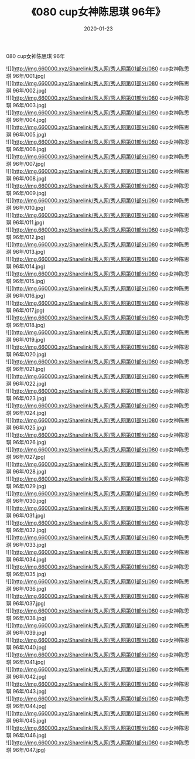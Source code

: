 ﻿---
layout: post
title:  《080 cup女神陈思琪 96年》
date:   2020-01-23
img: http://img.660000.xyz/Sharelink/秀人网/秀人网第01部分/080 cup女神陈思琪 96年/000.jpg
categories: [美女, 清纯, 唯美]
---

080 cup女神陈思琪 96年

  ![](http://img.660000.xyz/Sharelink/秀人网/秀人网第01部分/080 cup女神陈思琪 96年/001.jpg) <br> ![](http://img.660000.xyz/Sharelink/秀人网/秀人网第01部分/080 cup女神陈思琪 96年/002.jpg) <br> ![](http://img.660000.xyz/Sharelink/秀人网/秀人网第01部分/080 cup女神陈思琪 96年/003.jpg) <br> ![](http://img.660000.xyz/Sharelink/秀人网/秀人网第01部分/080 cup女神陈思琪 96年/004.jpg) <br> ![](http://img.660000.xyz/Sharelink/秀人网/秀人网第01部分/080 cup女神陈思琪 96年/005.jpg) <br> ![](http://img.660000.xyz/Sharelink/秀人网/秀人网第01部分/080 cup女神陈思琪 96年/006.jpg) <br> ![](http://img.660000.xyz/Sharelink/秀人网/秀人网第01部分/080 cup女神陈思琪 96年/007.jpg) <br> ![](http://img.660000.xyz/Sharelink/秀人网/秀人网第01部分/080 cup女神陈思琪 96年/008.jpg) <br> ![](http://img.660000.xyz/Sharelink/秀人网/秀人网第01部分/080 cup女神陈思琪 96年/009.jpg) <br> ![](http://img.660000.xyz/Sharelink/秀人网/秀人网第01部分/080 cup女神陈思琪 96年/010.jpg) <br> ![](http://img.660000.xyz/Sharelink/秀人网/秀人网第01部分/080 cup女神陈思琪 96年/011.jpg) <br> ![](http://img.660000.xyz/Sharelink/秀人网/秀人网第01部分/080 cup女神陈思琪 96年/012.jpg) <br> ![](http://img.660000.xyz/Sharelink/秀人网/秀人网第01部分/080 cup女神陈思琪 96年/013.jpg) <br> ![](http://img.660000.xyz/Sharelink/秀人网/秀人网第01部分/080 cup女神陈思琪 96年/014.jpg) <br> ![](http://img.660000.xyz/Sharelink/秀人网/秀人网第01部分/080 cup女神陈思琪 96年/015.jpg) <br> ![](http://img.660000.xyz/Sharelink/秀人网/秀人网第01部分/080 cup女神陈思琪 96年/016.jpg) <br> ![](http://img.660000.xyz/Sharelink/秀人网/秀人网第01部分/080 cup女神陈思琪 96年/017.jpg) <br> ![](http://img.660000.xyz/Sharelink/秀人网/秀人网第01部分/080 cup女神陈思琪 96年/018.jpg) <br> ![](http://img.660000.xyz/Sharelink/秀人网/秀人网第01部分/080 cup女神陈思琪 96年/019.jpg) <br> ![](http://img.660000.xyz/Sharelink/秀人网/秀人网第01部分/080 cup女神陈思琪 96年/020.jpg) <br> ![](http://img.660000.xyz/Sharelink/秀人网/秀人网第01部分/080 cup女神陈思琪 96年/021.jpg) <br> ![](http://img.660000.xyz/Sharelink/秀人网/秀人网第01部分/080 cup女神陈思琪 96年/022.jpg) <br> ![](http://img.660000.xyz/Sharelink/秀人网/秀人网第01部分/080 cup女神陈思琪 96年/023.jpg) <br> ![](http://img.660000.xyz/Sharelink/秀人网/秀人网第01部分/080 cup女神陈思琪 96年/024.jpg) <br> ![](http://img.660000.xyz/Sharelink/秀人网/秀人网第01部分/080 cup女神陈思琪 96年/025.jpg) <br> ![](http://img.660000.xyz/Sharelink/秀人网/秀人网第01部分/080 cup女神陈思琪 96年/026.jpg) <br> ![](http://img.660000.xyz/Sharelink/秀人网/秀人网第01部分/080 cup女神陈思琪 96年/027.jpg) <br> ![](http://img.660000.xyz/Sharelink/秀人网/秀人网第01部分/080 cup女神陈思琪 96年/028.jpg) <br> ![](http://img.660000.xyz/Sharelink/秀人网/秀人网第01部分/080 cup女神陈思琪 96年/029.jpg) <br> ![](http://img.660000.xyz/Sharelink/秀人网/秀人网第01部分/080 cup女神陈思琪 96年/030.jpg) <br> ![](http://img.660000.xyz/Sharelink/秀人网/秀人网第01部分/080 cup女神陈思琪 96年/031.jpg) <br> ![](http://img.660000.xyz/Sharelink/秀人网/秀人网第01部分/080 cup女神陈思琪 96年/032.jpg) <br> ![](http://img.660000.xyz/Sharelink/秀人网/秀人网第01部分/080 cup女神陈思琪 96年/033.jpg) <br> ![](http://img.660000.xyz/Sharelink/秀人网/秀人网第01部分/080 cup女神陈思琪 96年/034.jpg) <br> ![](http://img.660000.xyz/Sharelink/秀人网/秀人网第01部分/080 cup女神陈思琪 96年/035.jpg) <br> ![](http://img.660000.xyz/Sharelink/秀人网/秀人网第01部分/080 cup女神陈思琪 96年/036.jpg) <br> ![](http://img.660000.xyz/Sharelink/秀人网/秀人网第01部分/080 cup女神陈思琪 96年/037.jpg) <br> ![](http://img.660000.xyz/Sharelink/秀人网/秀人网第01部分/080 cup女神陈思琪 96年/038.jpg) <br> ![](http://img.660000.xyz/Sharelink/秀人网/秀人网第01部分/080 cup女神陈思琪 96年/039.jpg) <br> ![](http://img.660000.xyz/Sharelink/秀人网/秀人网第01部分/080 cup女神陈思琪 96年/040.jpg) <br> ![](http://img.660000.xyz/Sharelink/秀人网/秀人网第01部分/080 cup女神陈思琪 96年/041.jpg) <br> ![](http://img.660000.xyz/Sharelink/秀人网/秀人网第01部分/080 cup女神陈思琪 96年/042.jpg) <br> ![](http://img.660000.xyz/Sharelink/秀人网/秀人网第01部分/080 cup女神陈思琪 96年/043.jpg) <br> ![](http://img.660000.xyz/Sharelink/秀人网/秀人网第01部分/080 cup女神陈思琪 96年/044.jpg) <br> ![](http://img.660000.xyz/Sharelink/秀人网/秀人网第01部分/080 cup女神陈思琪 96年/045.jpg) <br> ![](http://img.660000.xyz/Sharelink/秀人网/秀人网第01部分/080 cup女神陈思琪 96年/046.jpg) <br> ![](http://img.660000.xyz/Sharelink/秀人网/秀人网第01部分/080 cup女神陈思琪 96年/047.jpg) <br>